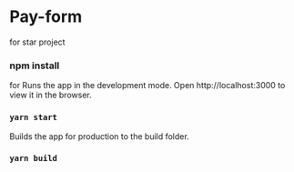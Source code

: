 # Pay-form

for star project

### npm install

for Runs the app in the development mode.
Open http://localhost:3000 to view it in the browser.

### `yarn start`

Builds the app for production to the build folder.

### `yarn build`
